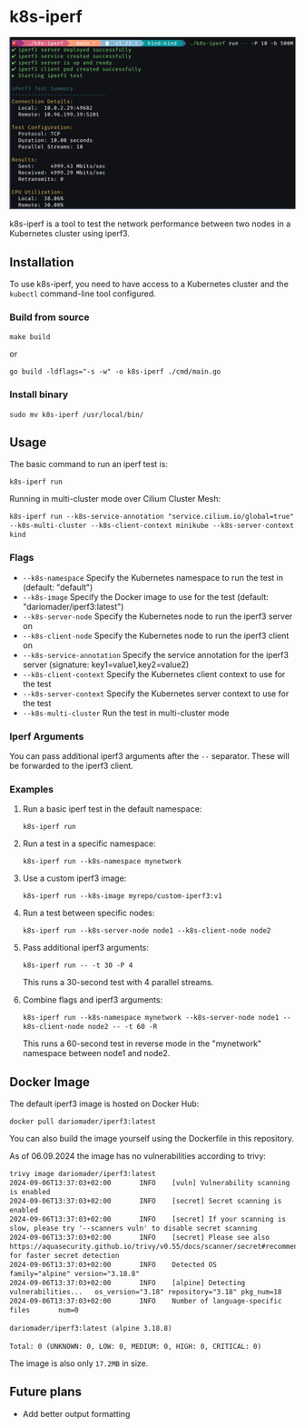 # k8s-iperf

![k8s-iperf screenshot](assets/screenshot.png)

k8s-iperf is a tool to test the network performance between two nodes in a Kubernetes cluster using iperf3.

## Installation

To use k8s-iperf, you need to have access to a Kubernetes cluster and the `kubectl` command-line tool configured.

### Build from source

```
make build
```

or

```
go build -ldflags="-s -w" -o k8s-iperf ./cmd/main.go
```

### Install binary

```
sudo mv k8s-iperf /usr/local/bin/
```

## Usage

The basic command to run an iperf test is:

```
k8s-iperf run
```

Running in multi-cluster mode over Cilium Cluster Mesh:

```
k8s-iperf run --k8s-service-annotation "service.cilium.io/global=true" --k8s-multi-cluster --k8s-client-context minikube --k8s-server-context kind
```

### Flags

- `--k8s-namespace` Specify the Kubernetes namespace to run the test in (default: "default")
- `--k8s-image` Specify the Docker image to use for the test (default: "dariomader/iperf3:latest")
- `--k8s-server-node` Specify the Kubernetes node to run the iperf3 server on
- `--k8s-client-node` Specify the Kubernetes node to run the iperf3 client on
- `--k8s-service-annotation` Specify the service annotation for the iperf3 server (signature: key1=value1,key2=value2)
- `--k8s-client-context` Specify the Kubernetes client context to use for the test
- `--k8s-server-context` Specify the Kubernetes server context to use for the test
- `--k8s-multi-cluster` Run the test in multi-cluster mode

### Iperf Arguments

You can pass additional iperf3 arguments after the `--` separator. These will be forwarded to the iperf3 client.

### Examples

1. Run a basic iperf test in the default namespace:
   ```
   k8s-iperf run
   ```

2. Run a test in a specific namespace:
   ```
   k8s-iperf run --k8s-namespace mynetwork
   ```

3. Use a custom iperf3 image:
   ```
   k8s-iperf run --k8s-image myrepo/custom-iperf3:v1
   ```

4. Run a test between specific nodes:
   ```
   k8s-iperf run --k8s-server-node node1 --k8s-client-node node2
   ```

5. Pass additional iperf3 arguments:
   ```
   k8s-iperf run -- -t 30 -P 4
   ```
   This runs a 30-second test with 4 parallel streams.

6. Combine flags and iperf3 arguments:
   ```
   k8s-iperf run --k8s-namespace mynetwork --k8s-server-node node1 --k8s-client-node node2 -- -t 60 -R
   ```
   This runs a 60-second test in reverse mode in the "mynetwork" namespace between node1 and node2.

## Docker Image

The default iperf3 image is hosted on Docker Hub:

```
docker pull dariomader/iperf3:latest
```

You can also build the image yourself using the Dockerfile in this repository.

As of 06.09.2024 the image has no vulnerabilities according to trivy:

```
trivy image dariomader/iperf3:latest
2024-09-06T13:37:03+02:00       INFO    [vuln] Vulnerability scanning is enabled
2024-09-06T13:37:03+02:00       INFO    [secret] Secret scanning is enabled
2024-09-06T13:37:03+02:00       INFO    [secret] If your scanning is slow, please try '--scanners vuln' to disable secret scanning
2024-09-06T13:37:03+02:00       INFO    [secret] Please see also https://aquasecurity.github.io/trivy/v0.55/docs/scanner/secret#recommendation for faster secret detection
2024-09-06T13:37:03+02:00       INFO    Detected OS     family="alpine" version="3.18.8"
2024-09-06T13:37:03+02:00       INFO    [alpine] Detecting vulnerabilities...   os_version="3.18" repository="3.18" pkg_num=18
2024-09-06T13:37:03+02:00       INFO    Number of language-specific files       num=0

dariomader/iperf3:latest (alpine 3.18.8)

Total: 0 (UNKNOWN: 0, LOW: 0, MEDIUM: 0, HIGH: 0, CRITICAL: 0)
```

The image is also only `17.2MB` in size.

## Future plans
- Add better output formatting



